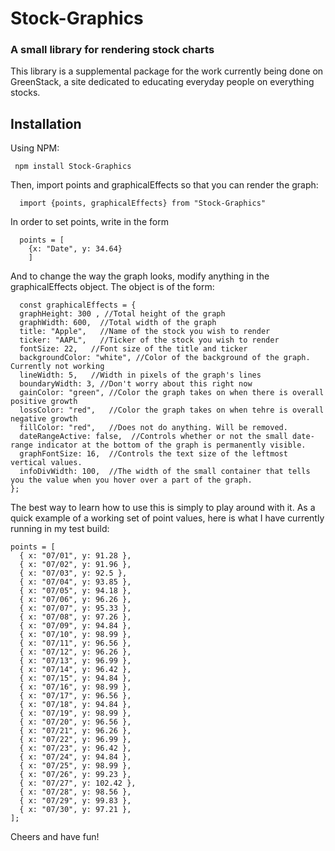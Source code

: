 # Stock-Graphics
<h3>A small library for rendering stock charts</h3>
This library is a supplemental package for the work currently being done on GreenStack, a site dedicated to educating everyday people on everything stocks.
<h2>Installation</h2>
Using NPM:

  ```
   npm install Stock-Graphics
  ```
Then, import points and graphicalEffects so that you can render the graph:

```
  import {points, graphicalEffects} from "Stock-Graphics"
```

In order to set points, write in the form

```
  points = [
    {x: "Date", y: 34.64}
    ]
```

And to change the way the graph looks, modify anything in the graphicalEffects object. The object is of the form:

```
  const graphicalEffects = {
  graphHeight: 300 , //Total height of the graph
  graphWidth: 600,  //Total width of the graph
  title: "Apple",   //Name of the stock you wish to render
  ticker: "AAPL",   //Ticker of the stock you wish to render
  fontSize: 22,   //Font size of the title and ticker
  backgroundColor: "white", //Color of the background of the graph. Currently not working
  lineWidth: 5,   //Width in pixels of the graph's lines
  boundaryWidth: 3, //Don't worry about this right now
  gainColor: "green", //Color the graph takes on when there is overall positive growth
  lossColor: "red",   //Color the graph takes on when tehre is overall negative growth
  fillColor: "red",   //Does not do anything. Will be removed.
  dateRangeActive: false,  //Controls whether or not the small date-range indicator at the bottom of the graph is permanently visible.
  graphFontSize: 16,  //Controls the text size of the leftmost vertical values.
  infoDivWidth: 100,  //The width of the small container that tells you the value when you hover over a part of the graph.
};
```

The best way to learn how to use this is simply to play around with it. As a quick example of a working set of point values, here is what I have currently running in my test build:

```
points = [
  { x: "07/01", y: 91.28 },
  { x: "07/02", y: 91.96 },
  { x: "07/03", y: 92.5 },
  { x: "07/04", y: 93.85 },
  { x: "07/05", y: 94.18 },
  { x: "07/06", y: 96.26 },
  { x: "07/07", y: 95.33 },
  { x: "07/08", y: 97.26 },
  { x: "07/09", y: 94.84 },
  { x: "07/10", y: 98.99 },
  { x: "07/11", y: 96.56 },
  { x: "07/12", y: 96.26 },
  { x: "07/13", y: 96.99 },
  { x: "07/14", y: 96.42 },
  { x: "07/15", y: 94.84 },
  { x: "07/16", y: 98.99 },
  { x: "07/17", y: 96.56 },
  { x: "07/18", y: 94.84 },
  { x: "07/19", y: 98.99 },
  { x: "07/20", y: 96.56 },
  { x: "07/21", y: 96.26 },
  { x: "07/22", y: 96.99 },
  { x: "07/23", y: 96.42 },
  { x: "07/24", y: 94.84 },
  { x: "07/25", y: 98.99 },
  { x: "07/26", y: 99.23 },
  { x: "07/27", y: 102.42 },
  { x: "07/28", y: 98.56 },
  { x: "07/29", y: 99.83 },
  { x: "07/30", y: 97.21 },
];
```

Cheers and have fun!
